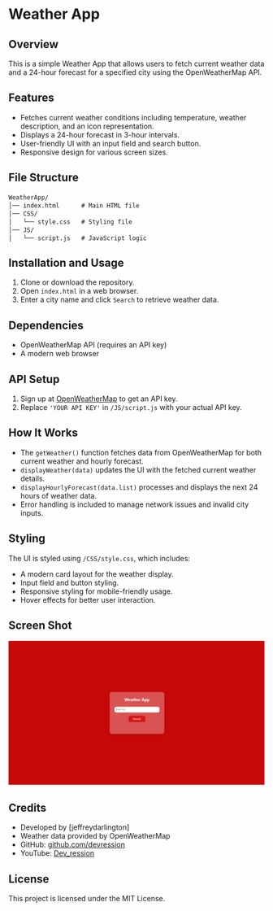 # Weather App

## Overview
This is a simple Weather App that allows users to fetch current weather data and a 24-hour forecast for a specified city using the OpenWeatherMap API.

## Features
- Fetches current weather conditions including temperature, weather description, and an icon representation.
- Displays a 24-hour forecast in 3-hour intervals.
- User-friendly UI with an input field and search button.
- Responsive design for various screen sizes.

## File Structure
```
WeatherApp/
│── index.html      # Main HTML file
│── CSS/
│   └── style.css   # Styling file
│── JS/
│   └── script.js   # JavaScript logic
```

## Installation and Usage
1. Clone or download the repository.
2. Open `index.html` in a web browser.
3. Enter a city name and click `Search` to retrieve weather data.

## Dependencies
- OpenWeatherMap API (requires an API key)
- A modern web browser

## API Setup
1. Sign up at [OpenWeatherMap](https://openweathermap.org/) to get an API key.
2. Replace `'YOUR API KEY'` in `/JS/script.js` with your actual API key.

## How It Works
- The `getWeather()` function fetches data from OpenWeatherMap for both current weather and hourly forecast.
- `displayWeather(data)` updates the UI with the fetched current weather details.
- `displayHourlyForecast(data.list)` processes and displays the next 24 hours of weather data.
- Error handling is included to manage network issues and invalid city inputs.

## Styling
The UI is styled using `/CSS/style.css`, which includes:
- A modern card layout for the weather display.
- Input field and button styling.
- Responsive styling for mobile-friendly usage.
- Hover effects for better user interaction.

## Screen Shot
![Weather App Screenshot](Images/Screenshot%202025-03-20%20213851.png)

## Credits
- Developed by [jeffreydarlington]
- Weather data provided by OpenWeatherMap
- GitHub: [github.com/devression](https://github.com/devression)
- YouTube: [Dev_ression](https://www.youtube.com/@dev_ression)

## License
This project is licensed under the MIT License.

